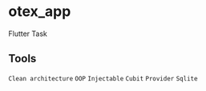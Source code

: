 # otex_app

Flutter Task

## Tools

`Clean architecture`
`OOP`
`Injectable`
`Cubit`
`Provider`
`Sqlite`

